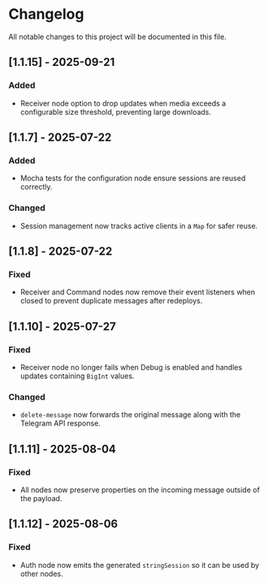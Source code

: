 # Changelog

All notable changes to this project will be documented in this file.

## [1.1.15] - 2025-09-21
### Added
- Receiver node option to drop updates when media exceeds a configurable size threshold, preventing large downloads.

## [1.1.7] - 2025-07-22
### Added
- Mocha tests for the configuration node ensure sessions are reused correctly.

### Changed
- Session management now tracks active clients in a `Map` for safer reuse.

## [1.1.8] - 2025-07-22
### Fixed
- Receiver and Command nodes now remove their event listeners when closed to prevent duplicate messages after redeploys.

## [1.1.10] - 2025-07-27
### Fixed
- Receiver node no longer fails when Debug is enabled and handles updates containing `BigInt` values.
### Changed
- `delete-message` now forwards the original message along with the Telegram API response.

## [1.1.11] - 2025-08-04
### Fixed
- All nodes now preserve properties on the incoming message outside of the payload.

## [1.1.12] - 2025-08-06
### Fixed
- Auth node now emits the generated `stringSession` so it can be used by other nodes.
